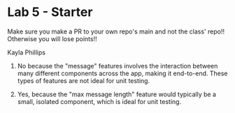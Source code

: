 # Lab 5 - Starter
Make sure you make a PR to your own repo's main and not the class' repo!! Otherwise you will lose points!!

Kayla Phillips

1. No because the "message" features involves the interaction between many different components across the app, making it end-to-end. These types of features are not ideal for unit testing.
   
2. Yes, because the "max message length" feature would typically be a small, isolated component, which is ideal for unit testing. 